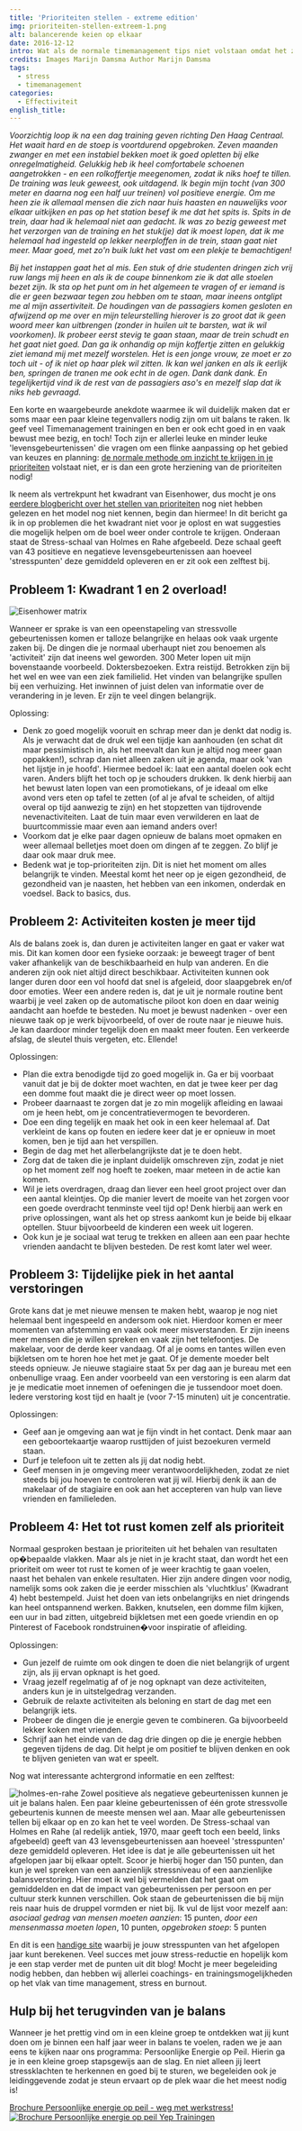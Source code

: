 ```yaml
---
title: 'Prioriteiten stellen - extreme edition'
img: prioriteiten-stellen-extreem-1.png
alt: balancerende keien op elkaar
date: 2016-12-12
intro: Wat als de normale timemanagement tips niet volstaan omdat het zich enorm opstapelt?
credits: Images Marijn Damsma Author Marijn Damsma
tags:
  - stress
  - timemanagement
categories:
  - Effectiviteit
english_title:
---
```


_Voorzichtig loop ik na een dag training geven richting Den Haag Centraal. Het waait hard en de stoep is voortdurend opgebroken. Zeven maanden zwanger en met een instabiel bekken moet ik goed opletten bij elke onregelmatigheid. Gelukkig heb ik heel comfortabele schoenen aangetrokken - en een rolkoffertje meegenomen, zodat ik niks hoef te tillen. De training was leuk geweest, ook uitdagend. Ik begin mijn tocht (van 300 meter en daarna nog een half uur treinen) vol positieve energie. Om me heen zie ik allemaal mensen die zich naar huis haasten en nauwelijks voor elkaar uitkijken en pas op het station besef ik me dat het spits is. Spits in de trein, daar had ik helemaal niet aan gedacht. Ik was zo bezig geweest met het verzorgen van de training en het stuk(je) dat ik moest lopen, dat ik me helemaal had ingesteld op lekker neerploffen in de trein, staan gaat niet meer. Maar goed, met zo'n buik lukt het vast om een plekje te bemachtigen!_

_Bij het instappen gaat het al mis. Een stuk of drie studenten dringen zich vrij ruw langs mij heen en als ik de coupe binnenkom zie ik dat alle stoelen bezet zijn. Ik sta op het punt om in het algemeen te vragen of er iemand is die er geen bezwaar tegen zou hebben om te staan, maar ineens ontglipt me al mijn assertiviteit. De houdingen van de passagiers komen gesloten en afwijzend op me over en mijn teleurstelling hierover is zo groot dat ik geen woord meer kan uitbrengen (zonder in huilen uit te barsten, wat ik wil voorkomen). Ik probeer eerst stevig te gaan staan, maar de trein schudt en het gaat niet goed. Dan ga ik onhandig op mijn koffertje zitten en gelukkig ziet iemand mij met mezelf worstelen. Het is een jonge vrouw, ze moet er zo toch uit - of ik niet op haar plek wil zitten. Ik kan wel janken en als ik eerlijk ben, springen de tranen me ook echt in de ogen. Dank dank dank. En tegelijkertijd vind ik de rest van de passagiers aso's en mezelf slap dat ik niks heb gevraagd._

Een korte en waargebeurde anekdote waarmee ik wil duidelijk maken dat er soms maar een paar kleine tegenvallers nodig zijn om uit balans te raken. Ik geef veel Timemanagement trainingen en ben er ook echt goed in en vaak bewust mee bezig, en toch! Toch zijn er allerlei leuke en minder leuke 'levensgebeurtenissen' die vragen om een flinke aanpassing op het gebied van keuzes en planning: [de normale methode om inzicht te krijgen in je prioriteiten](http://yeptrainingen.nl/prioriteiten-stellen/) volstaat niet, er is dan een grote herziening van de prioriteiten nodig!

Ik neem als vertrekpunt het kwadrant van Eisenhower, dus mocht je ons [eerdere blogbericht over het stellen van prioriteiten](http://yeptrainingen.nl/prioriteiten-stellen/) nog niet hebben gelezen en het model nog niet kennen, begin dan hiermee! In dit bericht ga ik in op problemen die het kwadrant niet voor je oplost en wat suggesties die mogelijk helpen om de boel weer onder controle te krijgen. Onderaan staat de Stress-schaal van Holmes en Rahe afgebeeld. Deze schaal geeft van 43 positieve en negatieve levensgebeurtenissen aan hoeveel 'stresspunten' deze gemiddeld opleveren en er zit ook een zelftest bij.

## Probleem 1: Kwadrant 1 en 2 overload!

![Eisenhower matrix](./prioriteiten-stellen-2.png)

Wanneer er sprake is van een opeenstapeling van stressvolle gebeurtenissen komen er talloze belangrijke en helaas ook vaak urgente zaken bij. De dingen die je normaal uberhaupt niet zou benoemen als 'activiteit' zijn dat ineens wel geworden. 300 Meter lopen uit mijn bovenstaande voorbeeld. Doktersbezoeken. Extra reistijd. Betrokken zijn bij het wel en wee van een ziek familielid. Het vinden van belangrijke spullen bij een verhuizing. Het inwinnen of juist delen van informatie over de verandering in je leven. Er zijn te veel dingen belangrijk.

Oplossing:

- Denk zo goed mogelijk vooruit en schrap meer dan je denkt dat nodig is. Als je verwacht dat de druk wel een tijdje kan aanhouden (en schat dit maar pessimistisch in, als het meevalt dan kun je altijd nog meer gaan oppakken!), schrap dan niet alleen zaken uit je agenda, maar ook 'van het lijstje in je hoofd'. Hiermee bedoel ik: laat een aantal doelen ook echt varen. Anders blijft het toch op je schouders drukken. Ik denk hierbij aan het bewust laten lopen van een promotiekans, of je ideaal om elke avond vers eten op tafel te zetten (of al je afval te scheiden, of altijd overal op tijd aanwezig te zijn) en het stopzetten van tijdrovende nevenactiviteiten. Laat de tuin maar even verwilderen en laat de buurtcommissie maar even aan iemand anders over!
- Voorkom dat je elke paar dagen opnieuw de balans moet opmaken en weer allemaal belletjes moet doen om dingen af te zeggen. Zo blijf je daar ook maar druk mee.
- Bedenk wat je top-prioriteiten zijn. Dit is niet het moment om alles belangrijk te vinden. Meestal komt het neer op je eigen gezondheid, de gezondheid van je naasten, het hebben van een inkomen, onderdak en voedsel. Back to basics, dus.

## Probleem 2: Activiteiten kosten je meer tijd

Als de balans zoek is, dan duren je activiteiten langer en gaat er vaker wat mis. Dit kan komen door een fysieke oorzaak: je beweegt trager of bent vaker afhankelijk van de beschikbaarheid en hulp van anderen. En die anderen zijn ook niet altijd direct beschikbaar. Activiteiten kunnen ook langer duren door een vol hoofd dat snel is afgeleid, door slaapgebrek en/of door emoties. Weer een andere reden is, dat je uit je normale routine bent waarbij je veel zaken op de automatische piloot kon doen en daar weinig aandacht aan hoefde te besteden. Nu moet je bewust nadenken - over een nieuwe taak op je werk bijvoorbeeld, of over de route naar je nieuwe huis. Je kan daardoor minder tegelijk doen en maakt meer fouten. Een verkeerde afslag, de sleutel thuis vergeten, etc. Ellende!

Oplossingen:

- Plan die extra benodigde tijd zo goed mogelijk in. Ga er bij voorbaat vanuit dat je bij de dokter moet wachten, en dat je twee keer per dag een domme fout maakt die je direct weer op moet lossen.
- Probeer daarnaast te zorgen dat je zo min mogelijk afleiding en lawaai om je heen hebt, om je concentratievermogen te bevorderen.
- Doe een ding tegelijk en maak het ook in een keer helemaal af. Dat verkleint de kans op fouten en iedere keer dat je er opnieuw in moet komen, ben je tijd aan het verspillen.
- Begin de dag met het allerbelangrijkste dat je te doen hebt.
- Zorg dat de taken die je inplant duidelijk omschreven zijn, zodat je niet op het moment zelf nog hoeft te zoeken, maar meteen in de actie kan komen.
- Wil je iets overdragen, draag dan liever een heel groot project over dan een aantal kleintjes. Op die manier levert de moeite van het zorgen voor een goede overdracht tenminste veel tijd op! Denk hierbij aan werk en prive oplossingen, want als het op stress aankomt kun je beide bij elkaar optellen. Stuur bijvoorbeeld de kinderen een week uit logeren.
- Ook kun je je sociaal wat terug te trekken en alleen aan een paar hechte vrienden aandacht te blijven besteden. De rest komt later wel weer.

## Probleem 3: Tijdelijke piek in het aantal verstoringen

Grote kans dat je met nieuwe mensen te maken hebt, waarop je nog niet helemaal bent ingespeeld en andersom ook niet. Hierdoor komen er meer momenten van afstemming en vaak ook meer misverstanden. Er zijn ineens meer mensen die je willen spreken en vaak zijn het telefoontjes. De makelaar, voor de derde keer vandaag. Of al je ooms en tantes willen even bijkletsen om te horen hoe het met je gaat. Of je demente moeder belt steeds opnieuw. Je nieuwe stagiaire staat 5x per dag aan je bureau met een onbenullige vraag. Een ander voorbeeld van een verstoring is een alarm dat je je medicatie moet innemen of oefeningen die je tussendoor moet doen. Iedere verstoring kost tijd en haalt je (voor 7-15 minuten) uit je concentratie.

Oplossingen:

- Geef aan je omgeving aan wat je fijn vindt in het contact. Denk maar aan een geboortekaartje waarop rusttijden of juist bezoekuren vermeld staan.
- Durf je telefoon uit te zetten als jij dat nodig hebt.
- Geef mensen in je omgeving meer verantwoordelijkheden, zodat ze niet steeds bij jou hoeven te controleren wat jij wil. Hierbij denk ik aan de makelaar of de stagiaire en ook aan het accepteren van hulp van lieve vrienden en familieleden.

## Probleem 4: Het tot rust komen zelf als prioriteit

Normaal gesproken bestaan je prioriteiten uit het behalen van resultaten op�bepaalde vlakken. Maar als je niet in je kracht staat, dan wordt het een prioriteit om weer tot rust te komen of je weer krachtig te gaan voelen, naast het behalen van enkele resultaten. Hier zijn andere dingen voor nodig, namelijk soms ook zaken die je eerder misschien als 'vluchtklus' (Kwadrant 4) hebt bestempeld. Juist het doen van iets onbelangrijks en niet dringends kan heel ontspannend werken. Bakken, knutselen, een domme film kijken, een uur in bad zitten, uitgebreid bijkletsen met een goede vriendin en op Pinterest of Facebook rondstruinen�voor inspiratie of afleiding.

Oplossingen:

- Gun jezelf de ruimte om ook dingen te doen die niet belangrijk of urgent zijn, als jij ervan opknapt is het goed.
- Vraag jezelf regelmatig af of je nog opknapt van deze activiteiten, anders kun je in uitstelgedrag verzanden.
- Gebruik de relaxte activiteiten als beloning en start de dag met een belangrijk iets.
- Probeer de dingen die je energie geven te combineren. Ga bijvoorbeeld lekker koken met vrienden.
- Schrijf aan het einde van de dag drie dingen op die je energie hebben gegeven tijdens de dag. Dit helpt je om positief te blijven denken en ook te blijven genieten van wat er speelt.

Nog wat interessante achtergrond informatie en een zelftest:

![holmes-en-rahe](./prioriteiten-stellen-extreem-2.png) Zowel positieve als negatieve gebeurtenissen kunnen je uit je balans halen. Een paar kleine gebeurtenissen of één grote stressvolle gebeurtenis kunnen de meeste mensen wel aan. Maar alle gebeurtenissen tellen bij elkaar op en zo kan het te veel worden. De Stress-schaal van Holmes en Rahe (al redelijk antiek, 1970, maar geeft toch een beeld, links afgebeeld) geeft van 43 levensgebeurtenissen aan hoeveel 'stresspunten' deze gemiddeld opleveren. Het idee is dat je alle gebeurtenissen uit het afgelopen jaar bij elkaar optelt. Scoor je hierbij hoger dan 150 punten, dan kun je wel spreken van een aanzienlijk stressniveau of een aanzienlijke balansverstoring. Hier moet ik wel bij vermelden dat het gaat om gemiddelden en dat de impact van gebeurtenissen per persoon en per cultuur sterk kunnen verschillen. Ook staan de gebeurtenissen die bij mijn reis naar huis de druppel vormden er niet bij. Ik vul de lijst voor mezelf aan: _asociaal gedrag van mensen moeten aanzien_: 15 punten, _door een mensenmassa moeten lopen_, 10 punten, _opgebroken stoep_: 5 punten

En dit is een [handige site](http://www.stressvrijleven.com/stress-test/) waarbij je jouw stresspunten van het afgelopen jaar kunt berekenen. Veel succes met jouw stress-reductie en hopelijk kom je een stap verder met de punten uit dit blog! Mocht je meer begeleiding nodig hebben, dan hebben wij allerlei coachings- en trainingsmogelijkheden op het vlak van time management, stress en burnout.

## Hulp bij het terugvinden van je balans

Wanneer je het prettig vind om in een kleine groep te ontdekken wat jij kunt doen om je binnen een half jaar weer in balans te voelen, raden we je aan eens te kijken naar ons programma: Persoonlijke Energie op Peil. Hierin ga je in een kleine groep stapsgewijs aan de slag. En niet alleen jij leert stressklachten te herkennen en goed bij te sturen, we begeleiden ook je leidinggevende zodat je steun ervaart op de plek waar die het meest nodig is!

[Brochure Persoonlijke energie op peil - weg met werkstress!](<./../Brochure-PEP Yep.pdf>) [![Brochure Persoonlijke energie op peil Yep Trainingen](./persoonlijke-energie-op-peil-1.jpg)](<./../Brochure-PEP Yep.pdf>)
